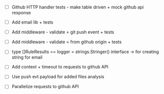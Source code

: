 - [ ] Github HTTP handler tests - make table driven + mock github api response

- [ ] Add email lib + tests

- [ ] Add middleware - validate = git push event + tests
- [ ] Add middleware - validate = from github origin + tests

- [ ] type []RuleResults == logger = strings.Stringer() interface -> for creating string for email
- [ ] Add context + timeout to requests to github API

- [ ] Use push evt payload for added files analysis

- [ ] Parallelize requests to github API
